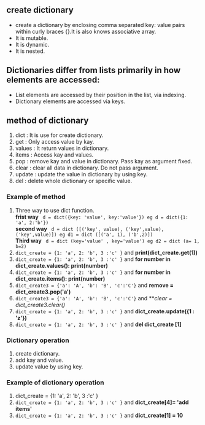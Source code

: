 ## create dictionary 
* create a dictionary by enclosing comma separated key: value pairs within curly braces {}.It is also knows associative array.     
* It is mutable.  
* It is dynamic.   
* It is nested.   
## Dictionaries differ from lists primarily in how elements are accessed:   
* List elements are accessed by their position in the list, via indexing.  
* Dictionary elements are accessed via keys.   

## method of dictionary  
1. dict : It is use for create dictionary.  
2. get : Only access value by kay.  
3. values : It return values in dictionary.   
4. items : Access kay and values.  
5. pop  : remove kay and value  in dictionary. Pass kay as argument fixed.    
6. clear : clear all data in dictionary. Do not pass argument. 
7. update : update the value in dictionary by using key.   
8. del : delete whole dictionary or specific value.   

### Example of method  
1. Three way to use dict function.  
**frist way**  ` d = dict({key: 'value', key:'value'}) eg d = dict({1: 'a', 2:'b'})`     
**second way** ` d = dict ([('key', value), ('key',value), ('key',value)]) eg d1 = dict ([('a', 1), ('b',2)])`  
**Third way**  ` d = dict (key='value' , key='value') eg d2 = dict (a= 1, b=2)`     
2. `dict_create = {1: 'a', 2: 'b', 3 :'c' }` and **print(dict_create.get(1))**  
3. `dict_create = {1: 'a', 2: 'b', 3 :'c' }` and **for number in dict_create.values():  print(number)**   
4. `dict_create = {1: 'a', 2: 'b', 3 :'c' }` and **for number in dict_create.items():   print(number)**    
5. `dict_create3 = {'a': 'A', 'b': 'B', 'c':'C'}` and **remove = dict_create3.pop('a')**   
6. `dict_create3 = {'a': 'A', 'b': 'B', 'c':'C'}` and ***clear = dict_create3.clear()*   
7. `dict_create = {1: 'a', 2: 'b', 3 :'c' }` and **dict_create.update({1 : 'z'})**   
8. `dict_create = {1: 'a', 2: 'b', 3 :'c' }` and **del dict_create [1]**     

### Dictionary operation  
1. create dictionary.   
2. add kay and value.  
3. update value by using key.  

### Example of dictionary operation  
1. dict_create = {1: 'a', 2: 'b', 3 :'c' }  
2. `dict_create = {1: 'a', 2: 'b', 3 :'c' }` and **dict_create[4]= 'add items'**   
3. `dict_create = {1: 'a', 2: 'b', 3 :'c' }` and **dict_create[1] = 10** 
 

    